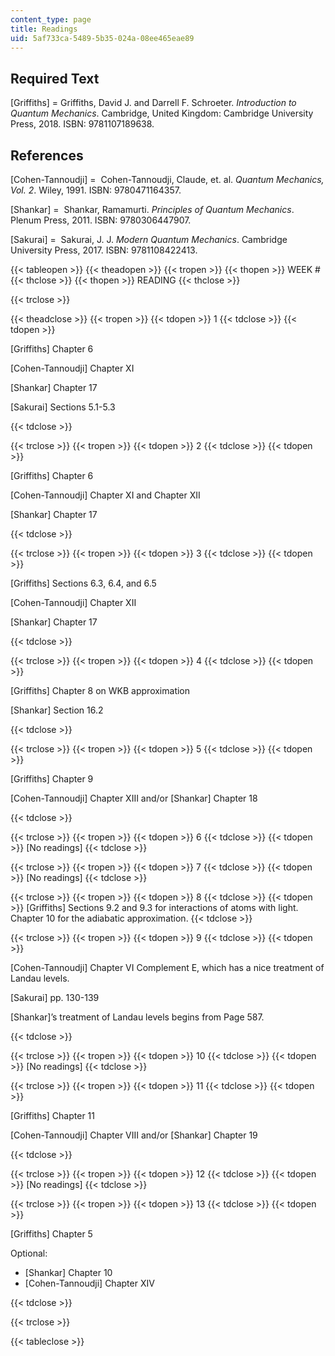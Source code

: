 ```yaml
---
content_type: page
title: Readings
uid: 5af733ca-5489-5b35-024a-08ee465eae89
---
```


Required Text
-------------

\[Griffiths\] = Griffiths, David J. and Darrell F. Schroeter. _Introduction to Quantum Mechanics_. Cambridge, United Kingdom: Cambridge University Press, 2018. ISBN: 9781107189638.

References
----------

\[Cohen-Tannoudji\] =  Cohen-Tannoudji, Claude, et. al. _Quantum Mechanics, Vol. 2_. Wiley, 1991. ISBN: 9780471164357.

\[Shankar\] =  Shankar, Ramamurti. _Principles of Quantum Mechanics_. Plenum Press, 2011. ISBN: 9780306447907.

\[Sakurai\] =  Sakurai, J. J. _Modern Quantum Mechanics_. Cambridge University Press, 2017. ISBN: 9781108422413.

{{< tableopen >}}
{{< theadopen >}}
{{< tropen >}}
{{< thopen >}}
WEEK #
{{< thclose >}}
{{< thopen >}}
READING
{{< thclose >}}

{{< trclose >}}

{{< theadclose >}}
{{< tropen >}}
{{< tdopen >}}
1
{{< tdclose >}}
{{< tdopen >}}


\[Griffiths\] Chapter 6

\[Cohen-Tannoudji\] Chapter XI

\[Shankar\] Chapter 17

\[Sakurai\] Sections 5.1-5.3


{{< tdclose >}}

{{< trclose >}}
{{< tropen >}}
{{< tdopen >}}
2
{{< tdclose >}}
{{< tdopen >}}


\[Griffiths\] Chapter 6

\[Cohen-Tannoudji\] Chapter XI and Chapter XII

\[Shankar\] Chapter 17


{{< tdclose >}}

{{< trclose >}}
{{< tropen >}}
{{< tdopen >}}
3
{{< tdclose >}}
{{< tdopen >}}


\[Griffiths\] Sections 6.3, 6.4, and 6.5

\[Cohen-Tannoudji\] Chapter XII

\[Shankar\] Chapter 17


{{< tdclose >}}

{{< trclose >}}
{{< tropen >}}
{{< tdopen >}}
4
{{< tdclose >}}
{{< tdopen >}}


\[Griffiths\] Chapter 8 on WKB approximation

\[Shankar\] Section 16.2


{{< tdclose >}}

{{< trclose >}}
{{< tropen >}}
{{< tdopen >}}
5
{{< tdclose >}}
{{< tdopen >}}


\[Griffiths\] Chapter 9

\[Cohen-Tannoudji\] Chapter XIII and/or \[Shankar\] Chapter 18


{{< tdclose >}}

{{< trclose >}}
{{< tropen >}}
{{< tdopen >}}
6
{{< tdclose >}}
{{< tdopen >}}
\[No readings\]
{{< tdclose >}}

{{< trclose >}}
{{< tropen >}}
{{< tdopen >}}
7
{{< tdclose >}}
{{< tdopen >}}
\[No readings\]
{{< tdclose >}}

{{< trclose >}}
{{< tropen >}}
{{< tdopen >}}
8
{{< tdclose >}}
{{< tdopen >}}
\[Griffiths\] Sections 9.2 and 9.3 for interactions of atoms with light. Chapter 10 for the adiabatic approximation.
{{< tdclose >}}

{{< trclose >}}
{{< tropen >}}
{{< tdopen >}}
9
{{< tdclose >}}
{{< tdopen >}}


\[Cohen-Tannoudji\] Chapter VI Complement E, which has a nice treatment of Landau levels.

\[Sakurai\] pp. 130-139

\[Shankar\]’s treatment of Landau levels begins from Page 587.


{{< tdclose >}}

{{< trclose >}}
{{< tropen >}}
{{< tdopen >}}
10
{{< tdclose >}}
{{< tdopen >}}
\[No readings\]
{{< tdclose >}}

{{< trclose >}}
{{< tropen >}}
{{< tdopen >}}
11
{{< tdclose >}}
{{< tdopen >}}


\[Griffiths\] Chapter 11

\[Cohen-Tannoudji\] Chapter VIII and/or \[Shankar\] Chapter 19


{{< tdclose >}}

{{< trclose >}}
{{< tropen >}}
{{< tdopen >}}
12
{{< tdclose >}}
{{< tdopen >}}
\[No readings\]
{{< tdclose >}}

{{< trclose >}}
{{< tropen >}}
{{< tdopen >}}
13
{{< tdclose >}}
{{< tdopen >}}


\[Griffiths\] Chapter 5

Optional:

*   \[Shankar\] Chapter 10
*   \[Cohen-Tannoudji\] Chapter XIV


{{< tdclose >}}

{{< trclose >}}

{{< tableclose >}}